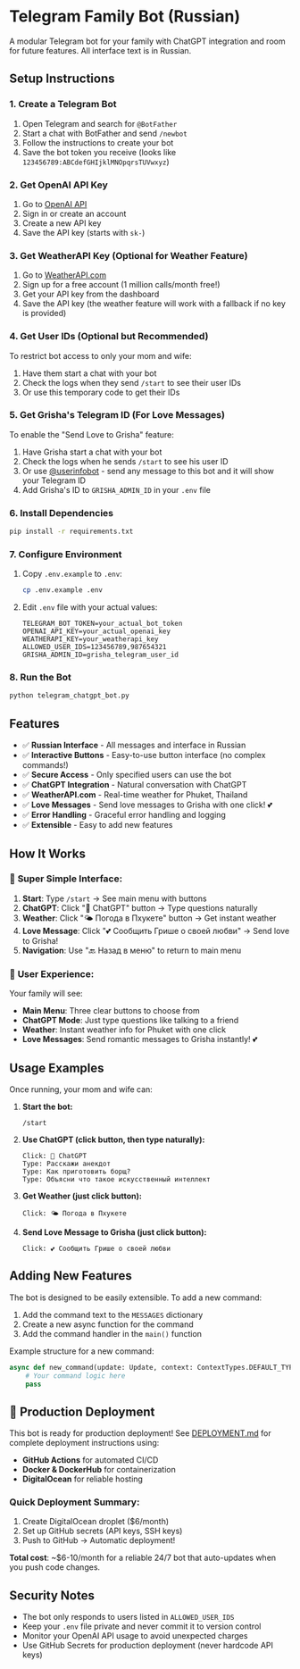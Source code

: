 # Telegram Family Bot (Russian)

A modular Telegram bot for your family with ChatGPT integration and room for future features. All interface text is in Russian.

## Setup Instructions

### 1. Create a Telegram Bot

1. Open Telegram and search for `@BotFather`
2. Start a chat with BotFather and send `/newbot`
3. Follow the instructions to create your bot
4. Save the bot token you receive (looks like `123456789:ABCdefGHIjklMNOpqrsTUVwxyz`)

### 2. Get OpenAI API Key

1. Go to [OpenAI API](https://platform.openai.com/api-keys)
2. Sign in or create an account
3. Create a new API key
4. Save the API key (starts with `sk-`)

### 3. Get WeatherAPI Key (Optional for Weather Feature)

1. Go to [WeatherAPI.com](https://www.weatherapi.com/)
2. Sign up for a free account (1 million calls/month free!)
3. Get your API key from the dashboard
4. Save the API key (the weather feature will work with a fallback if no key is provided)

### 4. Get User IDs (Optional but Recommended)

To restrict bot access to only your mom and wife:

1. Have them start a chat with your bot
2. Check the logs when they send `/start` to see their user IDs
3. Or use this temporary code to get their IDs

### 5. Get Grisha's Telegram ID (For Love Messages)

To enable the "Send Love to Grisha" feature:

1. Have Grisha start a chat with your bot
2. Check the logs when he sends `/start` to see his user ID
3. Or use [@userinfobot](https://t.me/userinfobot) - send any message to this bot and it will show your Telegram ID
4. Add Grisha's ID to `GRISHA_ADMIN_ID` in your `.env` file

### 6. Install Dependencies

```bash
pip install -r requirements.txt
```

### 7. Configure Environment

1. Copy `.env.example` to `.env`:
   ```bash
   cp .env.example .env
   ```

2. Edit `.env` file with your actual values:
   ```
   TELEGRAM_BOT_TOKEN=your_actual_bot_token
   OPENAI_API_KEY=your_actual_openai_key
   WEATHERAPI_KEY=your_weatherapi_key
   ALLOWED_USER_IDS=123456789,987654321
   GRISHA_ADMIN_ID=grisha_telegram_user_id
   ```

### 8. Run the Bot

```bash
python telegram_chatgpt_bot.py
```

## Features

- ✅ **Russian Interface** - All messages and interface in Russian
- ✅ **Interactive Buttons** - Easy-to-use button interface (no complex commands!)
- ✅ **Secure Access** - Only specified users can use the bot
- ✅ **ChatGPT Integration** - Natural conversation with ChatGPT
- ✅ **WeatherAPI.com** - Real-time weather for Phuket, Thailand
- ✅ **Love Messages** - Send love messages to Grisha with one click! 💕
- ✅ **Error Handling** - Graceful error handling and logging
- ✅ **Extensible** - Easy to add new features

## How It Works

### 🚀 **Super Simple Interface:**

1. **Start**: Type `/start` → See main menu with buttons
2. **ChatGPT**: Click "🤖 ChatGPT" button → Type questions naturally
3. **Weather**: Click "🌤️ Погода в Пхукете" button → Get instant weather
4. **Love Message**: Click "💕 Сообщить Грише о своей любви" → Send love to Grisha!
5. **Navigation**: Use "🔙 Назад в меню" to return to main menu

### 📱 **User Experience:**

Your family will see:
- **Main Menu**: Three clear buttons to choose from
- **ChatGPT Mode**: Just type questions like talking to a friend
- **Weather**: Instant weather info for Phuket with one click
- **Love Messages**: Send romantic messages to Grisha instantly! 💕

## Usage Examples

Once running, your mom and wife can:

1. **Start the bot:**
   ```
   /start
   ```

2. **Use ChatGPT (click button, then type naturally):**
   ```
   Click: 🤖 ChatGPT
   Type: Расскажи анекдот
   Type: Как приготовить борщ?
   Type: Объясни что такое искусственный интеллект
   ```

3. **Get Weather (just click button):**
   ```
   Click: 🌤️ Погода в Пхукете
   ```

4. **Send Love Message to Grisha (just click button):**
   ```
   Click: 💕 Сообщить Грише о своей любви
   ```

## Adding New Features

The bot is designed to be easily extensible. To add a new command:

1. Add the command text to the `MESSAGES` dictionary
2. Create a new async function for the command
3. Add the command handler in the `main()` function

Example structure for a new command:
```python
async def new_command(update: Update, context: ContextTypes.DEFAULT_TYPE) -> None:
    # Your command logic here
    pass
```

## 🚀 Production Deployment

This bot is ready for production deployment! See [DEPLOYMENT.md](DEPLOYMENT.md) for complete deployment instructions using:

- **GitHub Actions** for automated CI/CD
- **Docker & DockerHub** for containerization  
- **DigitalOcean** for reliable hosting

### Quick Deployment Summary:
1. Create DigitalOcean droplet ($6/month)
2. Set up GitHub secrets (API keys, SSH keys)
3. Push to GitHub → Automatic deployment!

**Total cost**: ~$6-10/month for a reliable 24/7 bot that auto-updates when you push code changes.

## Security Notes

- The bot only responds to users listed in `ALLOWED_USER_IDS`
- Keep your `.env` file private and never commit it to version control
- Monitor your OpenAI API usage to avoid unexpected charges
- Use GitHub Secrets for production deployment (never hardcode API keys)
